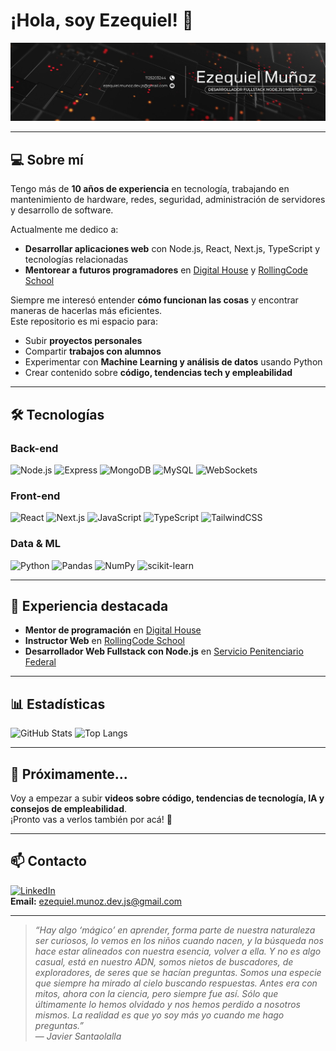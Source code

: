 # ¡Hola, soy Ezequiel! 🤖

![Banner](https://raw.githubusercontent.com/Svarium/Svarium/main/banner.jpeg)

---

## 💻 Sobre mí

Tengo más de **10 años de experiencia** en tecnología, trabajando en mantenimiento de hardware, redes, seguridad, administración de servidores y desarrollo de software.  

Actualmente me dedico a:  
- **Desarrollar aplicaciones web** con Node.js, React, Next.js, TypeScript y tecnologías relacionadas  
- **Mentorear a futuros programadores** en [Digital House](https://www.digitalhouse.com/ar?utm_source=google&utm_medium=paid_search&utm_campaign=always_on&utm_term=institutional&utm_content=brand_awareness-search_all-691613269662-brandkws-awareness-home-ar&gclid=CjwKCAjw1ozEBhAdEiwAn9qbzSu2_31yy8v0OuME1gMqVZS75fhjixN4O1mX6cmhUm79mTgo_1QcQRoC1ZIQAvD_BwE) y [RollingCode School](https://web.rollingcodeschool.com/)  

Siempre me interesó entender **cómo funcionan las cosas** y encontrar maneras de hacerlas más eficientes.  
Este repositorio es mi espacio para:  
- Subir **proyectos personales**  
- Compartir **trabajos con alumnos**  
- Experimentar con **Machine Learning y análisis de datos** usando Python  
- Crear contenido sobre **código, tendencias tech y empleabilidad**

---

## 🛠️ Tecnologías

### Back-end
![Node.js](https://img.shields.io/badge/Node.js-43853D?style=for-the-badge&logo=node.js&logoColor=white)
![Express](https://img.shields.io/badge/Express.js-404D59?style=for-the-badge)
![MongoDB](https://img.shields.io/badge/MongoDB-4EA94B?style=for-the-badge&logo=mongodb&logoColor=white)
![MySQL](https://img.shields.io/badge/MySQL-005C84?style=for-the-badge&logo=mysql&logoColor=white)
![WebSockets](https://img.shields.io/badge/WebSockets-000000?style=for-the-badge&logo=socket.io&logoColor=white)

### Front-end
![React](https://img.shields.io/badge/React-20232A?style=for-the-badge&logo=react&logoColor=61DAFB)
![Next.js](https://img.shields.io/badge/Next.js-000000?style=for-the-badge&logo=next.js&logoColor=white)
![JavaScript](https://img.shields.io/badge/JavaScript-F7DF1E?style=for-the-badge&logo=javascript&logoColor=black)
![TypeScript](https://img.shields.io/badge/TypeScript-3178C6?style=for-the-badge&logo=typescript&logoColor=white)
![TailwindCSS](https://img.shields.io/badge/Tailwind_CSS-38B2AC?style=for-the-badge&logo=tailwind-css&logoColor=white)

### Data & ML
![Python](https://img.shields.io/badge/Python-3776AB?style=for-the-badge&logo=python&logoColor=white)
![Pandas](https://img.shields.io/badge/Pandas-150458?style=for-the-badge&logo=pandas&logoColor=white)
![NumPy](https://img.shields.io/badge/NumPy-013243?style=for-the-badge&logo=numpy&logoColor=white)
![scikit-learn](https://img.shields.io/badge/scikit--learn-F7931E?style=for-the-badge&logo=scikit-learn&logoColor=white)

---

## 🧩 Experiencia destacada

- **Mentor de programación** en [Digital House](https://www.digitalhouse.com/)  
- **Instructor Web** en [RollingCode School](https://rollingcodeschool.com/) 
- **Desarrollador Web Fullstack con Node.js** en [Servicio Penitenciario Federal](https://www.argentina.gob.ar/servicio-penitenciario-federal)  

---

## 📊 Estadísticas

![GitHub Stats](https://github-readme-stats.vercel.app/api?username=Svarium&show_icons=true&theme=tokyonight)
![Top Langs](https://github-readme-stats.vercel.app/api/top-langs/?username=Svarium&layout=compact&theme=tokyonight)

---

## 🎥 Próximamente...

Voy a empezar a subir **videos sobre código, tendencias de tecnología, IA y consejos de empleabilidad**.  
¡Pronto vas a verlos también por acá! 🚀 

---

## 📫 Contacto

[![LinkedIn](https://img.shields.io/badge/LinkedIn-Perfil-blue?logo=linkedin)](https://www.linkedin.com/in/ezequiel-mu%C3%B1oz-b33b0225a/)  
**Email:** ezequiel.munoz.dev.js@gmail.com  

---

> *“Hay algo ‘mágico’ en aprender, forma parte de nuestra naturaleza ser curiosos, lo vemos en los niños cuando nacen, y la búsqueda nos hace estar alineados con nuestra esencia, volver a ella. Y no es algo casual, está en nuestro ADN, somos nietos de buscadores, de exploradores, de seres que se hacían preguntas. Somos una especie que siempre ha mirado al cielo buscando respuestas. Antes era con mitos, ahora con la ciencia, pero siempre fue así. Sólo que últimamente lo hemos olvidado y nos hemos perdido a nosotros mismos. La realidad es que yo soy más yo cuando me hago preguntas.”*  
— *Javier Santaolalla*
